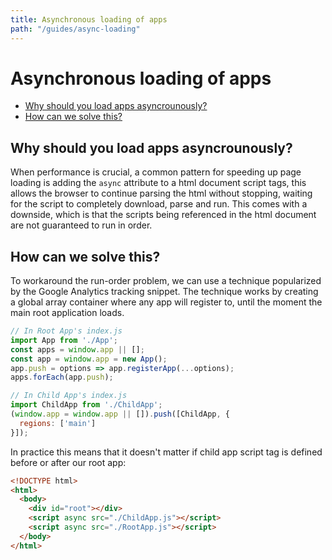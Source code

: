 ```yaml
---
title: Asynchronous loading of apps
path: "/guides/async-loading"
---
```


# Asynchronous loading of apps

<!-- MarkdownTOC depth=1 autolink=true bracket=round -->

- [Why should you load apps asyncrounously?](#why-should-you-load-apps-asyncrounously)
- [How can we solve this?](#how-can-we-solve-this)

<!-- /MarkdownTOC -->

## Why should you load apps asyncrounously?

When performance is crucial, a common pattern for speeding up page loading is adding the
`async` attribute to a html document script tags, this allows the browser to continue parsing the html without stopping, waiting for the script to completely download, parse and run. This comes with a downside, which is that the scripts being referenced in the html document are not guaranteed to run in order.

## How can we solve this?

To workaround the run-order problem, we can use a technique popularized by the
Google Analytics tracking snippet. The technique works by creating a global array container
where any app will register to, until the moment the main root application loads.


```js
// In Root App's index.js
import App from './App';
const apps = window.app || [];
const app = window.app = new App();
app.push = options => app.registerApp(...options);
apps.forEach(app.push);
```

```js
// In Child App's index.js
import ChildApp from './ChildApp';
(window.app = window.app || []).push([ChildApp, {
  regions: ['main']
}]);
```

In practice this means that it doesn't matter if child app script tag is defined before
or after our root app:

```html
<!DOCTYPE html>
<html>
  <body>
    <div id="root"></div>
    <script async src="./ChildApp.js"></script>
    <script async src="./RootApp.js"></script>
  </body>
</html>
```
